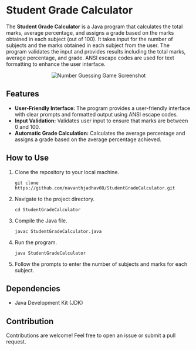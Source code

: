 # Student Grade Calculator

The **Student Grade Calculator** is a Java program that calculates the total marks, average percentage, and assigns a grade based on the marks obtained in each subject (out of 100). It takes input for the number of subjects and the marks obtained in each subject from the user. The program validates the input and provides results including the total marks, average percentage, and grade. ANSI escape codes are used for text formatting to enhance the user interface.

<div align="center">
  <img src="https://github.com/Navnathjadhav08/CodeSoft_Internship/blob/main/Task-2/Screenshot%202023-10-09%20222021.png" alt="Number Guessing Game Screenshot">
</div>

## Features

- **User-Friendly Interface:** The program provides a user-friendly interface with clear prompts and formatted output using ANSI escape codes.
- **Input Validation:** Validates user input to ensure that marks are between 0 and 100.
- **Automatic Grade Calculation:** Calculates the average percentage and assigns a grade based on the average percentage achieved.

## How to Use

1. Clone the repository to your local machine.
   ```
   git clone https://github.com/navanthjadhav08/StudentGradeCalculator.git
   ```

2. Navigate to the project directory.
   ```
   cd StudentGradeCalculator
   ```

3. Compile the Java file.
   ```
   javac StudentGradeCalculator.java
   ```

4. Run the program.
   ```
   java StudentGradeCalculator
   ```

5. Follow the prompts to enter the number of subjects and marks for each subject.

## Dependencies

- Java Development Kit (JDK)

## Contribution

Contributions are welcome! Feel free to open an issue or submit a pull request.


